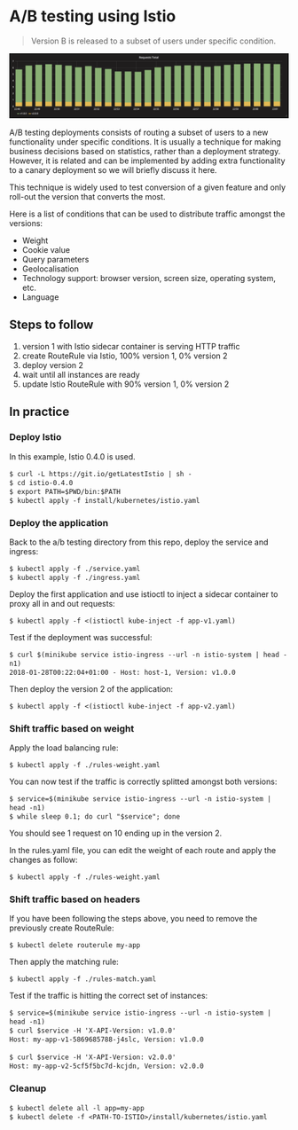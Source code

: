 A/B testing using Istio
=======================

> Version B is released to a subset of users under specific condition.

![kubernetes ab-testing deployment](grafana-ab-testing.png)

A/B testing deployments consists of routing a subset of users to a new
functionality under specific conditions. It is usually a technique for making
business decisions based on statistics, rather than a deployment strategy.
However, it is related and can be implemented by adding extra functionality to a
canary deployment so we will briefly discuss it here.

This technique is widely used to test conversion of a given feature and only
roll-out the version that converts the most.

Here is a list of conditions that can be used to distribute traffic amongst the
versions:

- Weight
- Cookie value
- Query parameters
- Geolocalisation
- Technology support: browser version, screen size, operating system, etc.
- Language

## Steps to follow

1. version 1 with Istio sidecar container is serving HTTP traffic
1. create RouteRule via Istio, 100% version 1, 0% version 2
1. deploy version 2
1. wait until all instances are ready
1. update Istio RouteRule with 90% version 1, 0% version 2

## In practice

### Deploy Istio

In this example, Istio 0.4.0 is used.

```
$ curl -L https://git.io/getLatestIstio | sh -
$ cd istio-0.4.0
$ export PATH=$PWD/bin:$PATH
$ kubectl apply -f install/kubernetes/istio.yaml
```

### Deploy the application

Back to the a/b testing directory from this repo, deploy the service and
ingress:

```
$ kubectl apply -f ./service.yaml
$ kubectl apply -f ./ingress.yaml
```

Deploy the first application and use istioctl to inject a sidecar container to
proxy all in and out requests:

```
$ kubectl apply -f <(istioctl kube-inject -f app-v1.yaml)
```

Test if the deployment was successful:

```
$ curl $(minikube service istio-ingress --url -n istio-system | head -n1)
2018-01-28T00:22:04+01:00 - Host: host-1, Version: v1.0.0
```

Then deploy the version 2 of the application:

```
$ kubectl apply -f <(istioctl kube-inject -f app-v2.yaml)
```

### Shift traffic based on weight

Apply the load balancing rule:

```
$ kubectl apply -f ./rules-weight.yaml
```

You can now test if the traffic is correctly splitted amongst both versions:

```
$ service=$(minikube service istio-ingress --url -n istio-system | head -n1)
$ while sleep 0.1; do curl "$service"; done
```

You should see 1 request on 10 ending up in the version 2.

In the rules.yaml file, you can edit the weight of each route and apply the
changes as follow:

```
$ kubectl apply -f ./rules-weight.yaml
```

### Shift traffic based on headers

If you have been following the steps above, you need to remove the previously
create RouteRule:

```
$ kubectl delete routerule my-app
```

Then apply the matching rule:

```
$ kubectl apply -f ./rules-match.yaml
```

Test if the traffic is hitting the correct set of instances:

```
$ service=$(minikube service istio-ingress --url -n istio-system | head -n1)
$ curl $service -H 'X-API-Version: v1.0.0'
Host: my-app-v1-5869685788-j4slc, Version: v1.0.0

$ curl $service -H 'X-API-Version: v2.0.0'
Host: my-app-v2-5cf5f5bc7d-kcjdn, Version: v2.0.0
```

### Cleanup

```
$ kubectl delete all -l app=my-app
$ kubectl delete -f <PATH-TO-ISTIO>/install/kubernetes/istio.yaml
```
